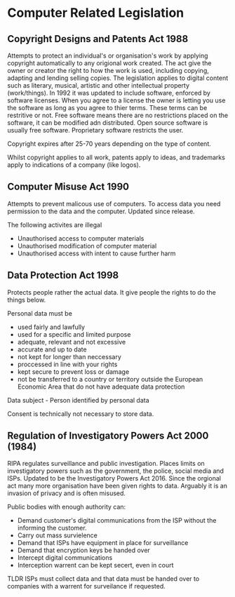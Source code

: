 # Computer Related Legislation

## Copyright Designs and Patents Act 1988
Attempts to protect an individual's or organisation's work by applying copyright automatically to any origional work created. The act give the owner or creator the right to how the work is used, including copying, adapting and lending selling copies. The legislation applies to digital content such as literary, musical, artistic and other intellectual property (work/things). In 1992 it was updated to include software, enforced by software licenses. When you agree to a license the owner is letting you use the software as long as you agree to thier terms. These terms can be restritive or not. Free software means there are no restrictions placed on the software, it can be modified adn distributed. Open source software is usually free software. Proprietary software restricts the user.

Copyright expires after 25-70 years depending on the type of content. 

Whilst copyright applies to all work, patents apply to ideas, and trademarks apply to indications of a company (like logos).

## Computer Misuse Act 1990
Attempts to prevent malicous use of computers. To access data you need permission to the data and the computer. Updated since release.

The following activites are illegal
-  Unauthorised access to computer materials
-  Unauthorised modification of computer material
-  Unauthorised access with intent to cause further harm

## Data Protection Act 1998
Protects people rather the actual data. It give people the rights to do the things below.

Personal data must be
- used fairly and lawfully
- used for a specific and limited purpose
- adequate, relevant and not excessive
- accurate and up to date
- not kept for longer than neccessary
- proccessed in line with your rights
- kept secure to prevent loss or damage
- not be transferred to a country or territory outside the European Economic Area that do not have adequate data protection

Data subject - Person identified by personal data

Consent is technically not necessary to store data.

## Regulation of Investigatory Powers Act 2000 (1984)
RIPA regulates surveillance and public investigation. Places limits on investigatory powers such as the government, the police, social media and ISPs. Updated to be the Investigatory Powers Act 2016. Since the orgional act many more organisation have been given rights to data. Arguably it is an invasion of privacy and is often misused.

Public bodies with enough authority can:
- Demand customer's digital communications from the ISP without the informing the customer.
- Carry out mass survielence
- Demand that ISPs have equipment in place for surveillance
- Demand that encryption keys be handed over
- Intercept digital communications
- Interception warrent can be kept secert, even in court

TLDR ISPs must collect data and that data must be handed over to companies with a warrent for surveilance if requested.
